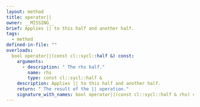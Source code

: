 ```yaml
---
layout: method
title: operator||
owner: __MISSING__
brief: Applies || to this half and another half.
tags:
  - method
defined-in-file: ""
overloads:
  bool operator||(const cl::sycl::half &) const:
    arguments:
      - description: " The rhs half."
        name: rhs
        type: const cl::sycl::half &
    description: Applies || to this half and another half.
    return: " The result of the || operation."
    signature_with_names: bool operator||(const cl::sycl::half & rhs) const
---
```

